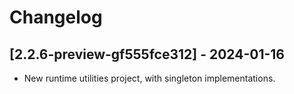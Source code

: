 # Changelog

<!-- Do not change the line immediately below this comment, the build system will replace it with the actual version and date. -->

## [2.2.6-preview-gf555fce312] - 2024-01-16

- New runtime utilities project, with singleton implementations.